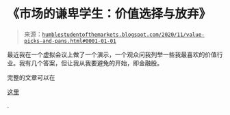 <!--yml

category: 未分类

date: 2024-05-18 02:08:52

-->

# 《市场的谦卑学生：价值选择与放弃》

> 来源：[`humblestudentofthemarkets.blogspot.com/2020/11/value-picks-and-pans.html#0001-01-01`](https://humblestudentofthemarkets.blogspot.com/2020/11/value-picks-and-pans.html#0001-01-01)

最近我在一个虚拟会议上做了一个演示，一个观众问我列举一些我最喜欢的价值行业。我有几个答案，但让我从我要避免的开始，即金融股。

完整的文章可以在

[这里](https://humblestudentofthemarkets.com/2020/11/16/value-picks-and-pans/)

.

